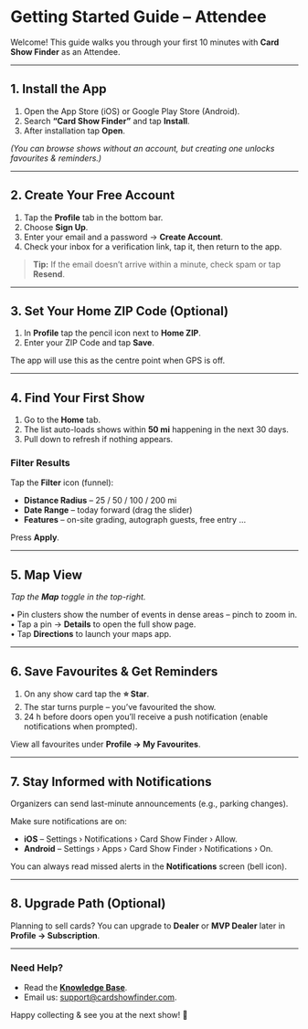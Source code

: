# Getting Started Guide – Attendee

Welcome! This guide walks you through your first 10 minutes with **Card Show Finder** as an Attendee.

---

## 1. Install the App

1. Open the App Store (iOS) or Google Play Store (Android).  
2. Search **“Card Show Finder”** and tap **Install**.  
3. After installation tap **Open**.

*(You can browse shows without an account, but creating one unlocks favourites & reminders.)*

---

## 2. Create Your Free Account

1. Tap the **Profile** tab in the bottom bar.  
2. Choose **Sign Up**.  
3. Enter your email and a password → **Create Account**.  
4. Check your inbox for a verification link, tap it, then return to the app.

> **Tip:** If the email doesn’t arrive within a minute, check spam or tap **Resend**.

---

## 3. Set Your Home ZIP Code (Optional)

1. In **Profile** tap the pencil icon next to **Home ZIP**.  
2. Enter your ZIP Code and tap **Save**.

The app will use this as the centre point when GPS is off.

---

## 4. Find Your First Show

1. Go to the **Home** tab.  
2. The list auto-loads shows within **50 mi** happening in the next 30 days.  
3. Pull down to refresh if nothing appears.

### Filter Results

Tap the **Filter** icon (funnel):

* **Distance Radius** – 25 / 50 / 100 / 200 mi  
* **Date Range** – today forward (drag the slider)  
* **Features** – on-site grading, autograph guests, free entry …

Press **Apply**.

---

## 5. Map View

*Tap the **Map** toggle in the top-right.*

• Pin clusters show the number of events in dense areas – pinch to zoom in.  
• Tap a pin → **Details** to open the full show page.  
• Tap **Directions** to launch your maps app.

---

## 6. Save Favourites & Get Reminders

1. On any show card tap the **⭐ Star**.  
2. The star turns purple – you’ve favourited the show.  
3. 24 h before doors open you’ll receive a push notification (enable notifications when prompted).

View all favourites under **Profile → My Favourites**.

---

## 7. Stay Informed with Notifications

Organizers can send last-minute announcements (e.g., parking changes).

Make sure notifications are on:  
* **iOS** – Settings › Notifications › Card Show Finder › Allow.  
* **Android** – Settings › Apps › Card Show Finder › Notifications › On.

You can always read missed alerts in the **Notifications** screen (bell icon).

---

## 8. Upgrade Path (Optional)

Planning to sell cards? You can upgrade to **Dealer** or **MVP Dealer** later in **Profile → Subscription**.

---

### Need Help?

* Read the **[Knowledge Base](KNOWLEDGE_BASE.md)**.  
* Email us: support@cardshowfinder.com.

Happy collecting & see you at the next show! 🎴
